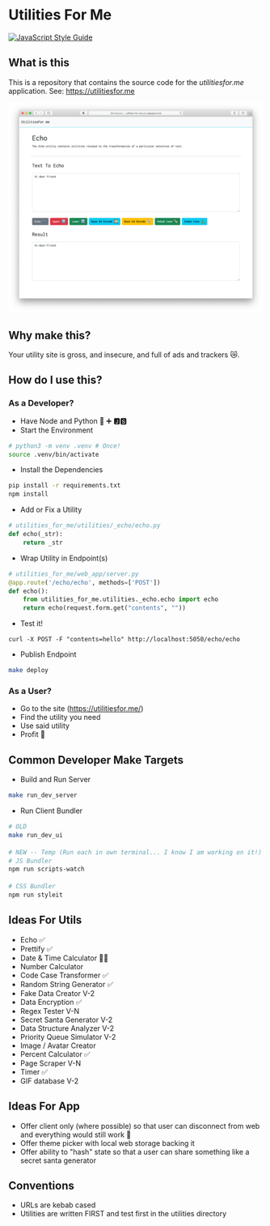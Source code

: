 # Utilities For Me

[![JavaScript Style Guide](https://img.shields.io/badge/code_style-standard-brightgreen.svg)](https://standardjs.com)


## What is this

This is a repository that contains the source code for the _utilitiesfor.me_ application. See: https://utilitiesfor.me

![demo](meta/demo.png)


## Why make this?

Your utility site is gross, and insecure, and full of ads and trackers 😿.

## How do I use this?

### As a Developer?

- Have Node and Python 🐍 ➕ 🅹🆂
- Start the Environment

```sh
# python3 -m venv .venv # Once!
source .venv/bin/activate
```

- Install the Dependencies

```sh
pip install -r requirements.txt
npm install 
```

- Add or Fix a Utility

```python
# utilities_for_me/utilities/_echo/echo.py
def echo(_str):
    return _str
```

- Wrap Utility in Endpoint(s)

```python
# utilities_for_me/web_app/server.py
@app.route('/echo/echo', methods=['POST'])
def echo():
    from utilities_for_me.utilities._echo.echo import echo
    return echo(request.form.get("contents", ""))
```

- Test it!

```
curl -X POST -F "contents=hello" http://localhost:5050/echo/echo
```

- Publish Endpoint

```sh
make deploy
```

### As a User?

- Go to the site (https://utilitiesfor.me/)
- Find the utility you need
- Use said utility 
- Profit 🤑

## Common Developer Make Targets

- Build and Run Server

```sh
make run_dev_server
```

- Run Client Bundler 

```sh
# OLD
make run_dev_ui

# NEW -- Temp (Run each in own terminal... I know I am working on it!)
# JS Bundler
npm run scripts-watch

# CSS Bundler
npm run styleit
```

## Ideas For Utils

- Echo ✅
- Prettify ✅
- Date & Time Calculator 🧗‍♂️
- Number Calculator
- Code Case Transformer ✅
- Random String Generator ✅
- Fake Data Creator V-2
- Data Encryption ✅
- Regex Tester V-N
- Secret Santa Generator V-2
- Data Structure Analyzer V-2
- Priority Queue Simulator V-2
- Image / Avatar Creator
- Percent Calculator ✅
- Page Scraper V-N
- Timer ✅
- GIF database V-2

## Ideas For App 

- Offer client only (where possible) so that user can disconnect from web and everything would still work 🔮
- Offer theme picker with local web storage backing it 
- Offer ability to "hash" state so that a user can share something like a secret santa generator

## Conventions

- URLs are kebab cased
- Utilities are written FIRST and test first in the utilities directory
